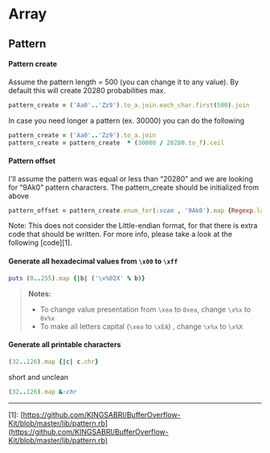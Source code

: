 # Array

## Pattern

#### Pattern create

Assume the pattern length = 500 \(you can change it to any value\). By default this will create 20280 probabilities max.

```ruby
pattern_create = ('Aa0'..'Zz9').to_a.join.each_char.first(500).join
```

In case you need longer a pattern \(ex. 30000\) you can do the following

```ruby
pattern_create = ('Aa0'..'Zz9').to_a.join
pattern_create = pattern_create  * (30000 / 20280.to_f).ceil
```

#### Pattern offset

I'll assume the pattern was equal or less than “20280” and we are looking for “9Ak0” pattern characters. The pattern\_create should be initialized from above

```ruby
pattern_offset = pattern_create.enum_for(:scan , '9Ak0').map {Regexp.last_match.begin(0)}
```

Note: This does not consider the Little-endian format, for that there is extra code that should be written. For more info, please take a look at the following \[code\]\[1\].

#### Generate all hexadecimal values from `\x00` to `\xff`

```ruby
puts (0..255).map {|b| ('\x%02X' % b)}
```

> **Notes:**
>
> * To change value presentation from `\xea` to `0xea`, change `\x%x` to `0x%x`
> * To make all letters capital \(`\xea` to `\xEA`\) , change `\x%x` to `\x%X`

#### Generate all printable characters

```ruby
(32..126).map {|c| c.chr}
```

short and unclean

```ruby
(32..126).map &:chr
```

---

\[1\]: [https://github.com/KINGSABRI/BufferOverflow-Kit/blob/master/lib/pattern.rb](https://github.com/KINGSABRI/BufferOverflow-Kit/blob/master/lib/pattern.rb)

